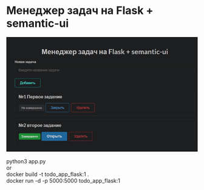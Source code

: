 # Менеджер задач на Flask + semantic-ui

![Alt text](screen.jpg "title")
<br>

python3 app.py
<br>or<br>
docker build -t todo_app_flask:1 .<br>
docker run -d -p 5000:5000 todo_app_flask:1
